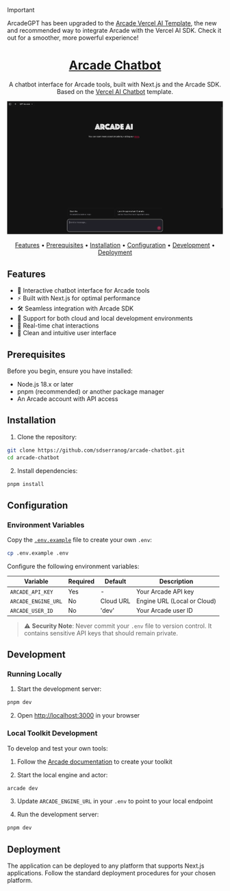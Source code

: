 > [!IMPORTANT]
> ArcadeGPT has been upgraded to the [Arcade Vercel AI Template](https://github.com/ArcadeAI/arcade-vercel-ai-template), the new and recommended way to integrate Arcade with the Vercel AI SDK. Check it out for a smoother, more powerful experience!


<p align="center">
  <a href="https://arcade.dev/">
    <h1 align="center">Arcade Chatbot</h1>
  </a>
</p>

<p align="center">
  A chatbot interface for Arcade tools, built with Next.js and the Arcade SDK.
  Based on the <a href="https://github.com/vercel/ai-chatbot">Vercel AI Chatbot</a> template.
</p>

<p align="center">
<img src="public/images/landing-page.png" alt="Landing Page" style="max-height: 400px;" />
</p>

<p align="center">
  <a href="#features">Features</a> •
  <a href="#prerequisites">Prerequisites</a> •
  <a href="#installation">Installation</a> •
  <a href="#configuration">Configuration</a> •
  <a href="#development">Development</a> •
  <a href="#deployment">Deployment</a>
</p>

## Features

- 🤖 Interactive chatbot interface for Arcade tools
- ⚡️ Built with Next.js for optimal performance
- 🛠 Seamless integration with Arcade SDK
- 🔄 Support for both cloud and local development environments
- 💬 Real-time chat interactions
- 🎨 Clean and intuitive user interface

## Prerequisites

Before you begin, ensure you have installed:

- Node.js 18.x or later
- pnpm (recommended) or another package manager
- An Arcade account with API access

## Installation

1. Clone the repository:

```bash
git clone https://github.com/sdserranog/arcade-chatbot.git
cd arcade-chatbot
```

2. Install dependencies:

```bash
pnpm install
```

## Configuration

### Environment Variables

Copy the [`.env.example`](.env.example) file to create your own `.env`:

```bash
cp .env.example .env
```

Configure the following environment variables:

| Variable            | Required | Default   | Description                 |
| ------------------- | -------- | --------- | --------------------------- |
| `ARCADE_API_KEY`    | Yes      | -         | Your Arcade API key      |
| `ARCADE_ENGINE_URL` | No       | Cloud URL | Engine URL (Local or Cloud) |
| `ARCADE_USER_ID`    | No       | 'dev'     | Your Arcade user ID         |

> ⚠️ **Security Note**: Never commit your `.env` file to version control. It contains sensitive API keys that should remain private.

## Development

### Running Locally

1. Start the development server:

```bash
pnpm dev
```

2. Open [http://localhost:3000](http://localhost:3000) in your browser

### Local Toolkit Development

To develop and test your own tools:

1. Follow the [Arcade documentation](https://docs.arcade.dev/home/build-tools/create-a-toolkit) to create your toolkit

2. Start the local engine and actor:

```bash
arcade dev
```

3. Update `ARCADE_ENGINE_URL` in your `.env` to point to your local endpoint

4. Run the development server:

```bash
pnpm dev
```

## Deployment

The application can be deployed to any platform that supports Next.js applications. Follow the standard deployment procedures for your chosen platform.
